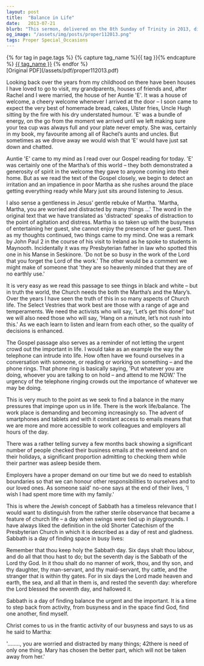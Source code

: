 ```yaml
---
layout: post
title:  "Balance in Life"
date:   2013-07-21
blurb: "This sermon, delivered on the 8th Sunday of Trinity in 2013, discusses the importance of balance in life, using the biblical story of Martha and Mary. The speaker emphasizes the need for both action and contemplation, warning against letting the urgent crowd out the important. The sermon also touches on the concept of Sabbath and its relevance in finding space in our busy lives."
og_image: "/assets/img/posts/proper112013.png"
tags: Proper Special_Occasions
---    
```

<div class="tag-pills">
  {% for tag in page.tags %}
    {% capture tag_name %}{{ tag }}{% endcapture %}
    <a href="{{ site.baseurl }}/tag/{{ tag_name }}" class="tag-pill">{{ tag_name }}</a>
  {% endfor %}
</div>
[Original PDF](/assets/pdf/proper112013.pdf)

Looking back over the years from my childhood on there have been houses I have loved to go to visit, my grandparents, houses of friends and, after Rachel and I were married, the house of her Auntie 'E'. It was a house of welcome, a cheery welcome whenever I arrived at the door – I soon came to expect the very best of homemade bread, cakes, Ulster fries, Uncle Hugh sitting by the fire with his dry understated humour. 'E' was a bundle of energy, on the go from the moment we arrived until we left making sure your tea cup was always full and your plate never empty. She was, certainly in my book, my favourite among all of Rachel’s aunts and uncles. But sometimes as we drove away we would wish that 'E' would have just sat down and chatted.

Auntie 'E' came to my mind as I read over our Gospel reading for today. 'E' was certainly one of the Martha’s of this world – they both demonstrated a generosity of spirit in the welcome they gave to anyone coming into their home. But as we read the text of the Gospel closely, we begin to detect an irritation and an impatience in poor Martha as she rushes around the place getting everything ready while Mary just sits around listening to Jesus.

I also sense a gentleness in Jesus’ gentle rebuke of Martha. 'Martha, Martha, you are worried and distracted by many things …' The word in the original text that we have translated as 'distracted' speaks of distraction to the point of agitation and distress. Martha is so taken up with the busyness of entertaining her guest, she cannot enjoy the presence of her guest. Then as my thoughts continued, two things came to my mind. One was a remark by John Paul 2 in the course of his visit to Ireland as he spoke to students in Maynooth. Incidentally it was my Presbyterian father in law who spotted this one in his Manse in Seskinore. 'Do not be so busy in the work of the Lord that you forget the Lord of the work.' The other would be a comment we might make of someone that 'they are so heavenly minded that they are of no earthly use.'

It is very easy as we read this passage to see things in black and white – but in truth the world, the Church needs the both the Martha’s and the Mary’s. Over the years I have seen the truth of this in so many aspects of Church life. The Select Vestries that work best are those with a range of age and temperaments. We need the activists who will say, 'Let’s get this done!' but we will also need those who will say, 'Hang on a minute, let’s not rush into this.' As we each learn to listen and learn from each other, so the quality of decisions is enhanced.

The Gospel passage also serves as a reminder of not letting the urgent crowd out the important in life. I would take as an example the way the telephone can intrude into life. How often have we found ourselves in a conversation with someone, or reading or working on something – and the phone rings. That phone ring is basically saying, 'Put whatever you are doing, whoever you are talking to on hold – and attend to me NOW.' The urgency of the telephone ringing crowds out the importance of whatever we may be doing.

This is very much to the point as we seek to find a balance in the many pressures that impinge upon us in life. There is the work life/balance. The work place is demanding and becoming increasingly so. The advent of smartphones and tablets and with it constant access to emails means that we are more and more accessible to work colleagues and employers all hours of the day.

There was a rather telling survey a few months back showing a significant number of people checked their business emails at the weekend and on their holidays, a significant proportion admitting to checking them while their partner was asleep beside them.

Employers have a proper demand on our time but we do need to establish boundaries so that we can honour other responsibilities to ourselves and to our loved ones. As someone said' no-one says at the end of their lives, 'I wish I had spent more time with my family.'

This is where the Jewish concept of Sabbath has a timeless relevance that I would want to distinguish from the rather sterile observance that became a feature of church life – a day when swings were tied up in playgrounds. I have always liked the definition in the old Shorter Catechism of the Presbyterian Church in which it is described as a day of rest and gladness. Sabbath is a day of finding space in busy lives:

Remember that thou keep holy the Sabbath day. Six days shalt thou labour, and do all that thou hast to do; but the seventh day is the Sabbath of the Lord thy God. In it thou shalt do no manner of work, thou, and thy son, and thy daughter, thy man-servant, and thy maid-servant, thy cattle, and the stranger that is within thy gates. For in six days the Lord made heaven and earth, the sea, and all that in them is, and rested the seventh day: wherefore the Lord blessed the seventh day, and hallowed it.

Sabbath is a day of finding balance the urgent and the important. It is a time to step back from activity, from busyness and in the space find God, find one another, find myself.

Christ comes to us in the frantic activity of our busyness and says to us as he said to Martha:

'…….., you are worried and distracted by many things; 42there is need of only one thing. Mary has chosen the better part, which will not be taken away from her.'
